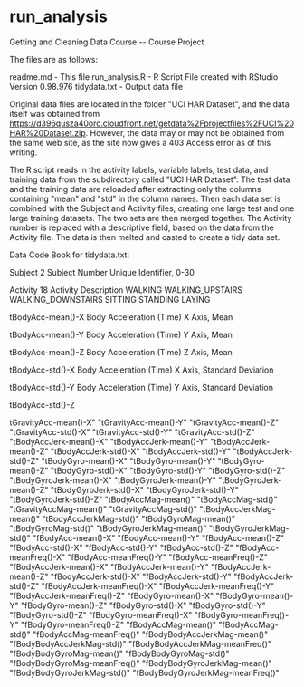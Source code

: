 run_analysis
============

Getting and Cleaning Data Course -- Course Project

The files are as follows:

   readme.md - This file
   run_analysis.R - R Script File created with RStudio Version 0.98.976
   tidydata.txt - Output data file
   
Original data files are located in the folder "UCI HAR Dataset", and the data itself was obtained from https://d396qusza40orc.cloudfront.net/getdata%2Fprojectfiles%2FUCI%20HAR%20Dataset.zip. However, the data may or may not be obtained from the same web site, as the site now gives a 403 Access error as of this writing.


The R script reads in the activity labels, variable labels, test data, and training data from the subdirectory called "UCI HAR Dataset". The test data and the training data are reloaded after extracting only the columns containing "mean" and "std" in the column names. Then each data set is combined with the Subject and Activity files, creating one large test and one large training datasets. The two sets are then merged together. The Activity number is replaced with a descriptive field, based on the data from the Activity file. The data is then melted and casted to create a tidy data set.

Data Code Book for tidydata.txt:

Subject     2
      Subject Number             Unique Identifier, 0-30
      
Activity    18
      Activity Description       WALKING
                                 WALKING_UPSTAIRS
                                 WALKING_DOWNSTAIRS
                                 SITTING
                                 STANDING
                                 LAYING

tBodyAcc-mean()-X
      Body Acceleration (Time) X Axis, Mean
      
tBodyAcc-mean()-Y
      Body Acceleration (Time) Y Axis, Mean

tBodyAcc-mean()-Z
      Body Acceleration (Time) Z Axis, Mean
      
tBodyAcc-std()-X
      Body Acceleration (Time) X Axis, Standard Deviation
      
tBodyAcc-std()-Y
      Body Acceleration (Time) Y Axis, Standard Deviation
      
tBodyAcc-std()-Z

tGravityAcc-mean()-X"	"tGravityAcc-mean()-Y"	"tGravityAcc-mean()-Z"	"tGravityAcc-std()-X"	"tGravityAcc-std()-Y"	"tGravityAcc-std()-Z"	"tBodyAccJerk-mean()-X"	"tBodyAccJerk-mean()-Y"	"tBodyAccJerk-mean()-Z"	"tBodyAccJerk-std()-X"	"tBodyAccJerk-std()-Y"	"tBodyAccJerk-std()-Z"	"tBodyGyro-mean()-X"	"tBodyGyro-mean()-Y"	"tBodyGyro-mean()-Z"	"tBodyGyro-std()-X"	"tBodyGyro-std()-Y"	"tBodyGyro-std()-Z"	"tBodyGyroJerk-mean()-X"	"tBodyGyroJerk-mean()-Y"	"tBodyGyroJerk-mean()-Z"	"tBodyGyroJerk-std()-X"	"tBodyGyroJerk-std()-Y"	"tBodyGyroJerk-std()-Z"	"tBodyAccMag-mean()"	"tBodyAccMag-std()"	"tGravityAccMag-mean()"	"tGravityAccMag-std()"	"tBodyAccJerkMag-mean()"	"tBodyAccJerkMag-std()"	"tBodyGyroMag-mean()"	"tBodyGyroMag-std()"	"tBodyGyroJerkMag-mean()"	"tBodyGyroJerkMag-std()"	"fBodyAcc-mean()-X"	"fBodyAcc-mean()-Y"	"fBodyAcc-mean()-Z"	"fBodyAcc-std()-X"	"fBodyAcc-std()-Y"	"fBodyAcc-std()-Z"	"fBodyAcc-meanFreq()-X"	"fBodyAcc-meanFreq()-Y"	"fBodyAcc-meanFreq()-Z"	"fBodyAccJerk-mean()-X"	"fBodyAccJerk-mean()-Y"	"fBodyAccJerk-mean()-Z"	"fBodyAccJerk-std()-X"	"fBodyAccJerk-std()-Y"	"fBodyAccJerk-std()-Z"	"fBodyAccJerk-meanFreq()-X"	"fBodyAccJerk-meanFreq()-Y"	"fBodyAccJerk-meanFreq()-Z"	"fBodyGyro-mean()-X"	"fBodyGyro-mean()-Y"	"fBodyGyro-mean()-Z"	"fBodyGyro-std()-X"	"fBodyGyro-std()-Y"	"fBodyGyro-std()-Z"	"fBodyGyro-meanFreq()-X"	"fBodyGyro-meanFreq()-Y"	"fBodyGyro-meanFreq()-Z"	"fBodyAccMag-mean()"	"fBodyAccMag-std()"	"fBodyAccMag-meanFreq()"	"fBodyBodyAccJerkMag-mean()"	"fBodyBodyAccJerkMag-std()"	"fBodyBodyAccJerkMag-meanFreq()"	"fBodyBodyGyroMag-mean()"	"fBodyBodyGyroMag-std()"	"fBodyBodyGyroMag-meanFreq()"	"fBodyBodyGyroJerkMag-mean()"	"fBodyBodyGyroJerkMag-std()"	"fBodyBodyGyroJerkMag-meanFreq()"
